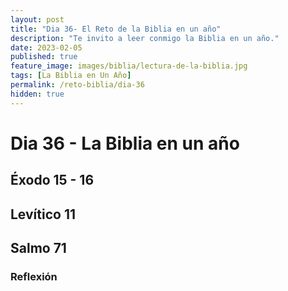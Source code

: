 ```yaml
---
layout: post
title: "Dia 36- El Reto de la Biblia en un año"
description: "Te invito a leer conmigo la Biblia en un año."
date: 2023-02-05
published: true
feature_image: images/biblia/lectura-de-la-biblia.jpg
tags: [La Biblia en Un Año]
permalink: /reto-biblia/dia-36
hidden: true
---
```


# Dia 36 - La Biblia en un año


## Éxodo 15 - 16

## Levítico 11

## Salmo 71

### Reflexión





